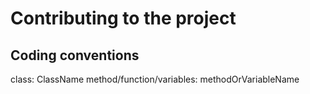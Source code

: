# Contributing to the project

## Coding conventions

class: ClassName
method/function/variables: methodOrVariableName
